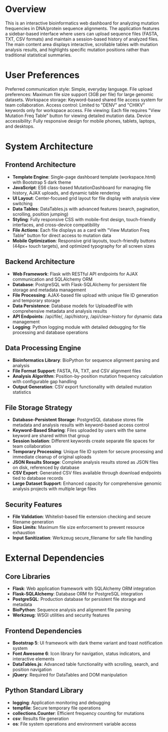# Overview

This is an interactive bioinformatics web dashboard for analyzing mutation frequencies in DNA/protein sequence alignments. The application features a sidebar-based interface where users can upload sequence files (FASTA, TXT, CSV formats) and maintain a session-based history of analyzed files. The main content area displays interactive, scrollable tables with mutation analysis results, and highlights specific mutation positions rather than traditional statistical summaries.

# User Preferences

Preferred communication style: Simple, everyday language.
File upload preferences: Maximum file size support (3GB per file) for large genomic datasets.
Workspace storage: Keyword-based shared file access system for team collaboration.
Access control: Limited to "DENV" and "CHIKV" keywords only for workspace access.
File viewing: Each file requires "View Mutation Freq Table" button for viewing detailed mutation data.
Device accessibility: Fully responsive design for mobile phones, tablets, laptops, and desktops.

# System Architecture

## Frontend Architecture
- **Template Engine**: Single-page dashboard template (workspace.html) with Bootstrap 5 dark theme
- **JavaScript**: ES6 class-based MutationDashboard for managing file history, AJAX uploads, and dynamic table rendering
- **UI Layout**: Center-focused grid layout for file display with analysis view switching
- **Data Tables**: DataTables.js with advanced features (search, pagination, scrolling, position jumping)
- **Styling**: Fully responsive CSS with mobile-first design, touch-friendly interfaces, and cross-device compatibility
- **File Actions**: Each file displays as a card with "View Mutation Freq Table" button for direct access to mutation data
- **Mobile Optimization**: Responsive grid layouts, touch-friendly buttons (44px+ touch targets), and optimized typography for all screen sizes

## Backend Architecture
- **Web Framework**: Flask with RESTful API endpoints for AJAX communication and SQLAlchemy ORM
- **Database**: PostgreSQL with Flask-SQLAlchemy for persistent file storage and metadata management
- **File Processing**: AJAX-based file upload with unique file ID generation and temporary storage
- **Data Persistence**: Database models for UploadedFile with comprehensive metadata and analysis results
- **API Endpoints**: /api/file/<id>, /api/history, /api/clear-history for dynamic data management
- **Logging**: Python logging module with detailed debugging for file processing and database operations

## Data Processing Engine
- **Bioinformatics Library**: BioPython for sequence alignment parsing and analysis
- **File Format Support**: FASTA, FA, TXT, and CSV alignment files
- **Analysis Algorithm**: Position-by-position mutation frequency calculation with configurable gap handling
- **Output Generation**: CSV export functionality with detailed mutation statistics

## File Storage Strategy
- **Database-Persistent Storage**: PostgreSQL database stores file metadata and analysis results with keyword-based access control
- **Keyword-Based Sharing**: Files uploaded by users with the same keyword are shared within that group
- **Session Isolation**: Different keywords create separate file spaces for team collaboration
- **Temporary Processing**: Unique file ID system for secure processing and immediate cleanup of original uploads
- **JSON Results Storage**: Complete analysis results stored as JSON files on disk, referenced by database
- **CSV Export**: Generated CSV files available through download endpoints tied to database records
- **Large Dataset Support**: Enhanced capacity for comprehensive genomic analysis projects with multiple large files

## Security Features
- **File Validation**: Whitelist-based file extension checking and secure filename generation
- **Size Limits**: Maximum file size enforcement to prevent resource exhaustion
- **Input Sanitization**: Werkzeug secure_filename for safe file handling

# External Dependencies

## Core Libraries
- **Flask**: Web application framework with SQLAlchemy ORM integration
- **Flask-SQLAlchemy**: Database ORM for PostgreSQL integration
- **PostgreSQL**: Production database for persistent file storage and metadata
- **BioPython**: Sequence analysis and alignment file parsing
- **Werkzeug**: WSGI utilities and security features

## Frontend Dependencies
- **Bootstrap 5**: UI framework with dark theme variant and toast notification system
- **Font Awesome 6**: Icon library for navigation, status indicators, and interactive elements
- **DataTables.js**: Advanced table functionality with scrolling, search, and position navigation
- **jQuery**: Required for DataTables and DOM manipulation

## Python Standard Library
- **logging**: Application monitoring and debugging
- **tempfile**: Secure temporary file operations
- **collections.Counter**: Efficient frequency counting for mutations
- **csv**: Results file generation
- **os**: File system operations and environment variable access